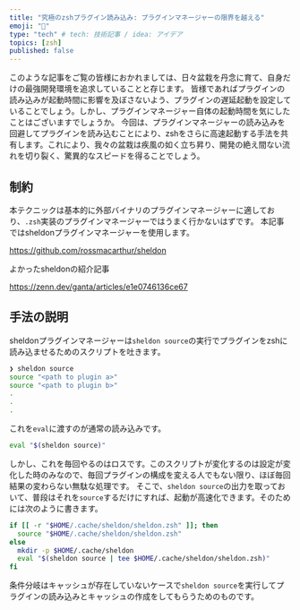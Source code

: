 ```yaml
---
title: "究極のzshプラグイン読み込み: プラグインマネージャーの限界を越える"
emoji: "🚀"
type: "tech" # tech: 技術記事 / idea: アイデア
topics: [zsh]
published: false
---
```


このような記事をご覧の皆様におかれましては、日々盆栽を丹念に育て、自身だけの最強開発環境を追求していることと存じます。 皆様であればプラグインの読み込みが起動時間に影響を及ぼさないよう、プラグインの遅延起動を設定していることでしょう。しかし、プラグインマネージャー自体の起動時間を気にしたことはございますでしょうか。 今回は、プラグインマネージャーの読み込みを回避してプラグインを読み込むことにより、zshをさらに高速起動する手法を共有します。これにより、我々の盆栽は疾風の如く立ち昇り、開発の絶え間ない流れを切り裂く、驚異的なスピードを得ることでしょう。

## 制約
本テクニックは基本的に外部バイナリのプラグインマネージャーに適しており、`.zsh`実装のプラグインマネージャーではうまく行かないはずです。
本記事ではsheldonプラグインマネージャーを使用します。

https://github.com/rossmacarthur/sheldon

よかったsheldonの紹介記事

https://zenn.dev/ganta/articles/e1e0746136ce67

## 手法の説明
sheldonプラグインマネージャーは`sheldon source`の実行でプラグインをzshに読み込ませるためのスクリプトを吐きます。

```sh
❯ sheldon source
source "<path to plugin a>"
source "<path to plugin b>"
.
.
.
```

これを`eval`に渡すのが通常の読み込みです。
```sh
eval "$(sheldon source)"
```

しかし、これを毎回やるのはロスです。このスクリプトが変化するのは設定が変化した時のみなので、毎回プラグインの構成を変える人でもない限り、ほぼ毎回結果の変わらない無駄な処理です。
そこで、`sheldon source`の出力を取っておいて、普段はそれを`source`するだけにすれば、起動が高速化できます。そのためには次のように書きます。
```sh
if [[ -r "$HOME/.cache/sheldon/sheldon.zsh" ]]; then
  source "$HOME/.cache/sheldon/sheldon.zsh"
else
  mkdir -p $HOME/.cache/sheldon
  eval "$(sheldon source | tee $HOME/.cache/sheldon/sheldon.zsh)"
fi
```

条件分岐はキャッシュが存在していないケースで`sheldon source`を実行してプラグインの読み込みとキャッシュの作成をしてもらうためのものです。
